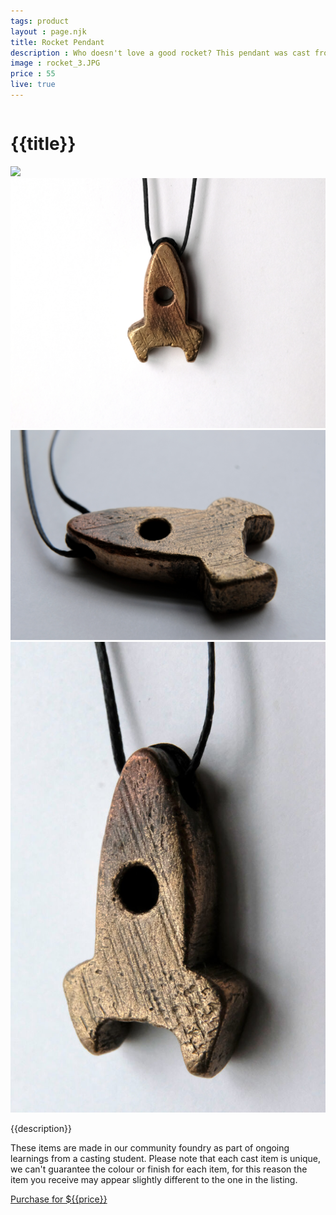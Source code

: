 ```yaml
---
tags: product
layout : page.njk
title: Rocket Pendant
description : Who doesn't love a good rocket? This pendant was cast from reclaimed tin bronze. It comes on a wax corded necklace with instructions on how to resize as needed.
image : rocket_3.JPG
price : 55
live: true
---
```


<div class="column">
  <h1>{{title}}</h1>
  <img id="hero" class="product-image" src="/assets/images/{{ image }}"/>
  <div class="gallery">
    <img class="thumb" src="/assets/images/rocket_3.JPG" onclick="imageSwap('rocket_3.JPG')">
    <img class="thumb" src="/assets/images/rocket_1.JPG" onclick="imageSwap('rocket_1.JPG')">
    <img class="thumb" src="/assets/images/rocket_2.JPG" onclick="imageSwap('rocket_2.JPG')">
  </div>
  <div class="column-narrow">
    <p>{{description}}</p>
    <p>These items are made in our community foundry as part of ongoing learnings from a casting student. Please note that each cast item is unique, we can't guarantee the colour or finish for each item, for this reason the item you receive may appear slightly different to the one in the listing.</p>
    <a class="purchase" href="#">Purchase for ${{price}}</a>
  </div>
</div>

<script>
  function imageSwap(image){
    document.getElementById("hero").src = "/assets/images/" + image;
  }
</script>